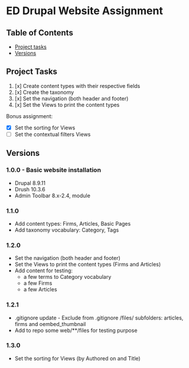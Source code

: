 # ED Drupal Website Assignment

## Table of Contents

* [Project tasks](#project-tasks)
* [Versions](#versions)

## Project Tasks

1. [x] Create content types with their respective fields
2. [x] Create the taxonomy
3. [x] Set the navigation (both header and footer)
4. [x] Set the Views to print the content types

Bonus assignment:

* [x] Set the sorting for Views
* [ ] Set the contextual filters Views

## Versions

### 1.0.0 - Basic website installation

* Drupal 8.9.11
* Drush 10.3.6
* Admin Toolbar 8.x-2.4, module

### 1.1.0

* Add content types: Firms, Articles, Basic Pages
* Add taxonomy vocabulary: Category, Tags

### 1.2.0

* Set the navigation (both header and footer)
* Set the Views to print the content types (Firms and Articles)
* Add content for testing:
  * a few terms to Category vocabulary
  * a few Firms
  * a few Articles

### 1.2.1

* .gitignore update - Exclude from .gitignore /files/ subfolders: articles, firms and oembed_thumbnail
* Add to repo some web/**/files for testing purpose

### 1.3.0

* Set the sorting for Views (by Authored on and Title)
